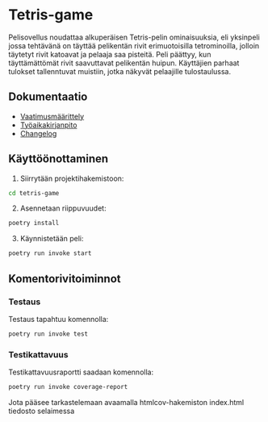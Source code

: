 # Tetris-game

Pelisovellus noudattaa alkuperäisen Tetris-pelin ominaisuuksia, eli yksinpeli jossa tehtävänä on täyttää pelikentän rivit erimuotoisilla tetrominoilla, jolloin täytetyt rivit katoavat ja pelaaja saa pisteitä. Peli päättyy, kun täyttämättömät rivit saavuttavat pelikentän huipun. Käyttäjien parhaat tulokset tallenntuvat muistiin, jotka näkyvät pelaajille tulostaulussa.

## Dokumentaatio

- [Vaatimusmäärittely](https://github.com/maxxof/ot-harjoitustyo/blob/master/tetris-game/dokumentaatio/vaatimusmaarittely.md)
- [Työaikakirjanpito](https://github.com/maxxof/ot-harjoitustyo/blob/master/tetris-game/dokumentaatio/tuntikirjanpito.md)
- [Changelog](https://github.com/maxxof/ot-harjoitustyo/blob/master/tetris-game/dokumentaatio/changelog.md)

## Käyttöönottaminen

1. Siirrytään projektihakemistoon:

```bash
cd tetris-game
```

2. Asennetaan riippuvuudet:

```bash
poetry install
```


3. Käynnistetään peli:

```bash
poetry run invoke start
```
## Komentorivitoiminnot


### Testaus

Testaus tapahtuu komennolla:

```bash
poetry run invoke test
```

### Testikattavuus

Testikattavuusraportti saadaan komennolla:

```bash
poetry run invoke coverage-report
```

Jota pääsee tarkastelemaan avaamalla htmlcov-hakemiston index.html tiedosto selaimessa
